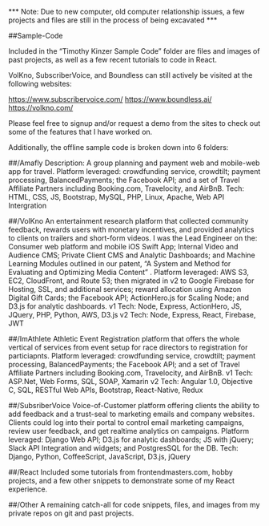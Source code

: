 *** Note: Due to new computer, old computer relationship issues, a few projects and files are still in the process of being excavated ***




##Sample-Code

Included in the “Timothy Kinzer Sample Code” folder are files and images of past projects, as well as a few recent tutorials to code in React.

VolKno, SubscriberVoice, and Boundless can still actively be visited at the following websites:

https://www.subscribervoice.com/ https://www.boundless.ai/ https://volkno.com/

Please feel free to signup and/or request a demo from the sites to check out some of the features that I have worked on.

Additionally, the offline sample code is broken down into 6 folders:

##/Amafly Description:	A group planning and payment web and mobile-web app for travel. Platform leveraged: crowdfunding service, crowdtilt; payment processing, BalancedPayments; the Facebook API; and a set of Travel Affiliate Partners including Booking.com, Travelocity, and AirBnB. Tech: HTML, CSS, JS, Bootstrap, MySQL, PHP, Linux, Apache, Web API Intergration

##/VolKno An entertainment research platform that collected community feedback, rewards users with monetary incentives, and provided analytics to clients on trailers and short-form videos. I was the Lead Engineer on the: Consumer web platform and mobile iOS Swift App; Internal Video and Audience CMS; Private Client CMS and Analytic Dashboards; and Machine Learning Modules outlined in our patent, “A System and Method for Evaluating and Optimizing Media Content” . Platform leveraged: AWS S3, EC2, CloudFront, and Route 53; then migrated in v2 to Google Firebase for Hosting, SSL, and additional services; reward allocation using Amazon Digital Gift Cards; the Facebook API; ActionHero.js for Scaling Node; and D3.js for analytic dashboards. v1 Tech: Node, Express, ActionHero, JS, JQuery, PHP, Python, AWS, D3.js v2 Tech: Node, Express, React, Firebase, JWT

##/ImAthlete Athletic Event Registration platform that offers the whole vertical of services from event setup for race directors to registration for particiapnts. Platform leveraged: crowdfunding service, crowdtilt; payment processing, BalancedPayments; the Facebook API; and a set of Travel Affiliate Partners including Booking.com, Travelocity, and AirBnB. v1 Tech: ASP.Net, Web Forms, SQL, SOAP, Xamarin v2 Tech: Angular 1.0, Objective C, SQL, RESTful Web APIs, Bootstrap, React-Native, Redux

##/SubsriberVoice Voice-of-Customer platform offering clients the ability to add feedback and a trust-seal to marketing emails and company websites. Clients could log into their portal to control email marketing campaigns, review user feedback, and get realtime analytics on campaigns. Platform leveraged: Django Web API; D3.js for analytic dashboards; JS with jQuery; Slack API Integration and widgets; and PostgresSQL for the DB. Tech: Django, Python, CoffeeScript, JavaScript, D3.js, jQuery

##/React Included some tutorials from frontendmasters.com, hobby projects, and a few other snippets to demonstrate some of my React experience.

##/Other A remaining catch-all for code snippets, files, and images from my private repos on git and past projects.